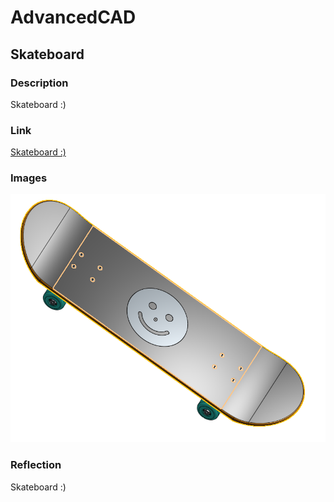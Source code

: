 # AdvancedCAD

## Skateboard

### Description

Skateboard :)

### Link
[Skateboard :)](https://cvilleschools.onshape.com/documents/7101b0ae21cf2c3408e82262/w/627eb570c47ef1134c3f0e7a/e/4856c9907866b4ce25cba275)

### Images

![Skateboard :)](https://github.com/inovotn04/AdvancedCAD/blob/main/Images/Skateboard.png?raw=true)

### Reflection

Skateboard :)
